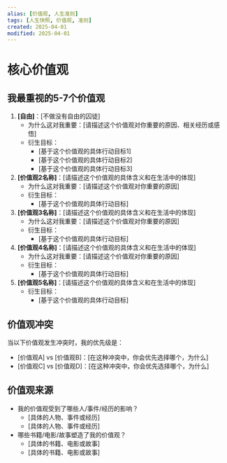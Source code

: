 ```yaml
---
alias: [价值观, 人生准则]
tags: [人生快照, 价值观, 准则]
created: 2025-04-01
modified: 2025-04-01
---
```

# 核心价值观

## 我最重视的5-7个价值观
1. **[自由]**：[不做没有自由的囚徒]
   - 为什么这对我重要：[请描述这个价值观对你重要的原因、相关经历或感悟]
   - 衍生目标：
     - [基于这个价值观的具体行动目标1]
     - [基于这个价值观的具体行动目标2]
     - [基于这个价值观的具体行动目标3]
2. **[价值观2名称]**：[请描述这个价值观的具体含义和在生活中的体现]
   - 为什么这对我重要：[请描述这个价值观对你重要的原因]
   - 衍生目标：
     - [基于这个价值观的具体行动目标]
3. **[价值观3名称]**：[请描述这个价值观的具体含义和在生活中的体现]
   - 为什么这对我重要：[请描述这个价值观对你重要的原因]
   - 衍生目标：
     - [基于这个价值观的具体行动目标]
4. **[价值观4名称]**：[请描述这个价值观的具体含义和在生活中的体现]
   - 为什么这对我重要：[请描述这个价值观对你重要的原因]
   - 衍生目标：
     - [基于这个价值观的具体行动目标]
5. **[价值观5名称]**：[请描述这个价值观的具体含义和在生活中的体现]
   - 衍生目标：
     - [基于这个价值观的具体行动目标]


## 价值观冲突
当以下价值观发生冲突时，我的优先级是：
- [价值观A] vs [价值观B]：[在这种冲突中，你会优先选择哪个，为什么]
- [价值观C] vs [价值观D]：[在这种冲突中，你会优先选择哪个，为什么]

## 价值观来源
- 我的价值观受到了哪些人/事件/经历的影响？
  - [具体的人物、事件或经历]
  - [具体的人物、事件或经历]
- 哪些书籍/电影/故事塑造了我的价值观？
  - [具体的书籍、电影或故事]
  - [具体的书籍、电影或故事]
